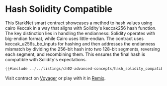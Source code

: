 # Hash Solidity Compatible

This StarkNet smart contract showcases a method to hash values using cairo Keccak in a way that aligns with Solidity's keccak256 hash function. The key distinction lies in handling the endianness: Solidity operates with big-endian format, while Cairo uses little-endian. The contract uses keccak_u256s_be_inputs for hashing and then addresses the endianness mismatch by dividing the 256-bit hash into two 128-bit segments, reversing each segment, and recombining them. This ensures the final hash is compatible with Solidity's expectations.

```rust
{{#include ../../listings/ch02-advanced-concepts/hash_solidity_compatible/src/hash_solidity_compatible.cairo}}
```
Visit contract on [Voyager](#) or play with it in [Remix](#).

